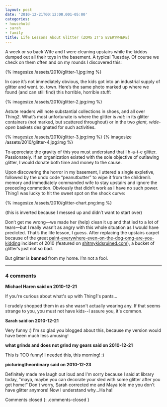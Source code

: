 ```yaml
---
layout: post
date: '2010-12-21T00:12:00.001-05:00'
categories:
- household
- sarah
- family
title: Life Lessons About Glitter (ZOMG IT'S EVERYWHERE)
---
```


A week or so back Wife and I were cleaning upstairs while the kiddos dumped out all their toys in the basement. A typical Tuesday. Of course we check on them often and on my rounds I discovered this:

{% imagesize /assets/2010/glitter-1.jpg:img %}

In case it’s not immediately obvious, the kids got into an industrial supply of glitter and went. to. town. Here’s the same photo marked up where we found (and can still find) this horrible, horrible stuff:

{% imagesize /assets/2010/glitter-2.jpg:img %}

Astute readers will note substantial collections in shoes, and all over Thing2. What’s most unfortunate is where the glitter is *not*: in its glitter containers (not marked, but scattered throughout) or in the two *giant, wide-open* baskets designated for such activities.  

{% imagesize /assets/2010/glitter-3.jpg:img %} {% imagesize /assets/2010/glitter-4.jpg:img %}

To appreciate the gravity of this you must understand that I h-a-t-e glitter. Passionately. If an organization existed with the sole objective of outlawing glitter, I would donate both time and money to the cause.   
  
Upon discovering the horror in my basement, I uttered a single expletive, followed by the undo code “peanutbutter” to wipe it from the children’s memory and immediately commanded wife to stay upstairs and ignore the preceding commotion. Obviously that didn’t work as I have no such power. Thing1 was lucky to hit the sweet spot on the shock curve:  

{% imagesize /assets/2010/glitter-chart.png:img %}

(this is inverted because I messed up and didn’t want to start over)

Don’t get me wrong—we made her (help) clean it up and that led to a lot of tears—but I really wasn’t as angry with this whole situation as I would have predicted. That’s the life lesson, I guess. After replacing the upstairs carpet because of the great [paint-everywhere-even-on-the-dog-omg-are-you-kidding](http://footedjammies.blogspot.com/2010/04/our-day-in-pictures.html) incident of 2010 (featured on [shitmykidsruined.com](http://www.shitmykidsruined.com/2010/05/14/acrylic-paint/)), a bucket of glitter’s just not so bad.    

But glitter is **banned** from my home. I’m not a fool.

---

### 4 comments

**Michael Haren said on 2010-12-21**

If you're curious about what's up with Thing1's pants...

I crudely shopped them in as she wasn't actually wearing any. If that seems strange to you, you must not have kids--I assure you, it's common.

**Sarah said on 2010-12-21**

Very funny :)  I'm so glad you blogged about this, because my version would have been much less amusing!

**what grinds and does not grind my gears said on 2010-12-21**

This is TOO funny!  I needed this, this morning!  :)

**picturingtheordinary said on 2010-12-23**

Definitely made me laugh out loud and I'm sorry because I said at library today, "maya, maybe you can decorate your sled with some glitter after you get home!" Don't worry, Sarah corrected me and Maya told me you don't have glitter anymore! Now I understand why...Ha ha!

Comments closed
{: .comments-closed }